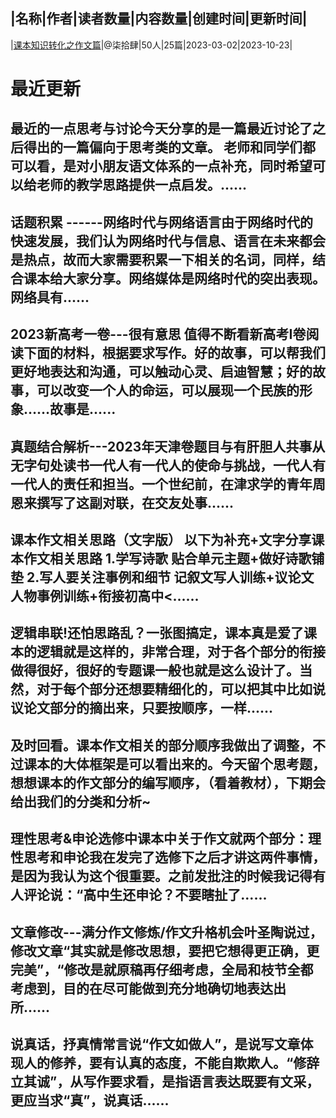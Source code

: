 |名称|作者|读者数量|内容数量|创建时间|更新时间|
---
|[课本知识转化之作文篇](https://xiaobot.net/p/kebenzuowen01?refer=0b133df9-27dc-423b-8101-639049001c13)|@柒拾肆|50人|25篇|2023-03-02|2023-10-23|

# 最近更新
## 最近的一点思考与讨论今天分享的是一篇最近讨论了之后得出的一篇偏向于思考类的文章。 老师和同学们都可以看，是对小朋友语文体系的一点补充，同时希望可以给老师的教学思路提供一点启发。......
## 话题积累 ------网络时代与网络语言由于网络时代的快速发展，我们认为网络时代与信息、语言在未来都会是热点，故而大家需要积累一下相关的名词，同样，结合课本给大家分享。网络媒体是网络时代的突出表现。网络具有......
## 2023新高考一卷---很有意思 值得不断看新高考I卷阅读下面的材料，根据要求写作。好的故事，可以帮我们更好地表达和沟通，可以触动心灵、启迪智慧；好的故事，可以改变一个人的命运，可以展现一个民族的形象……故事是......
## 真题结合解析---2023年天津卷题目与有肝胆人共事从无字句处读书一代人有一代人的使命与挑战，一代人有一代人的责任和担当。一个世纪前，在津求学的青年周恩来撰写了这副对联，在交友处事......
## 课本作文相关思路（文字版） 以下为补充+文字分享课本作文相关思路 1.学写诗歌 贴合单元主题+做好诗歌铺垫 2.写人要关注事例和细节 记叙文写人训练+议论文人物事例训练+衔接初高中<......
## 逻辑串联!还怕思路乱？一张图搞定，课本真是爱了课本的逻辑就是这样的，非常合理，对于各个部分的衔接做得很好，很好的专题课一般也就是这么设计了。当然，对于每个部分还想要精细化的，可以把其中比如说议论文部分的摘出来，只要按顺序，一样......
## 及时回看。课本作文相关的部分顺序我做出了调整，不过课本的大体框架是可以看出来的。今天留个思考题，想想课本的作文部分的编写顺序，（看着教材），下期会给出我们的分类和分析~
## 理性思考&申论选修中课本中关于作文就两个部分：理性思考和申论我在发完了选修下之后才讲这两件事情，是因为我认为这个很重要。之前发批注的时候我记得有人评论说：“高中生还申论？不要瞎扯了......
## 文章修改---满分作文修炼/作文升格机会叶圣陶说过，修改文章“其实就是修改思想，要把它想得更正确，更完美”，“修改是就原稿再仔细考虑，全局和枝节全都考虑到，目的在尽可能做到充分地确切地表达出所......
## 说真话，抒真情常言说“作文如做人”，是说写文章体现人的修养，要有认真的态度，不能自欺欺人。“修辞立其诚”，从写作要求看，是指语言表达既要有文采，更应当求“真”，说真话......

